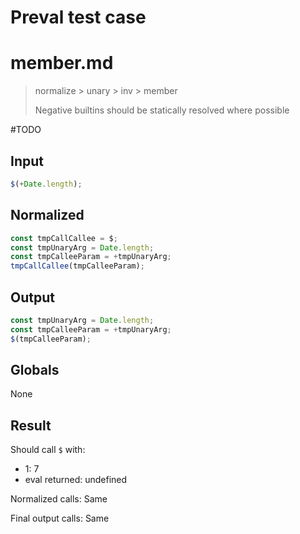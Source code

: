 # Preval test case

# member.md

> normalize > unary > inv > member
>
> Negative builtins should be statically resolved where possible

#TODO

## Input

`````js filename=intro
$(+Date.length);
`````

## Normalized

`````js filename=intro
const tmpCallCallee = $;
const tmpUnaryArg = Date.length;
const tmpCalleeParam = +tmpUnaryArg;
tmpCallCallee(tmpCalleeParam);
`````

## Output

`````js filename=intro
const tmpUnaryArg = Date.length;
const tmpCalleeParam = +tmpUnaryArg;
$(tmpCalleeParam);
`````

## Globals

None

## Result

Should call `$` with:
 - 1: 7
 - eval returned: undefined

Normalized calls: Same

Final output calls: Same
